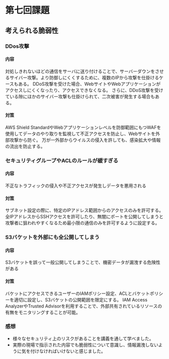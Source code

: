 # 第七回課題

## 考えられる脆弱性

### DDos攻撃
#### 内容
対処しきれないほどの通信をサーバに送り付けることで、サーバーダウンをさせるサイバー攻撃。より防御しにくくするために、複数のIPから攻撃を仕掛けるケースもある。
DDoS攻撃を受けた場合、WebサイトやWebアプリケーションがアクセスしにくくなったり、アクセスできなくなる。
さらに、DDoS攻撃を受けている隙にほかのサイバー攻撃も仕掛けられて、二次被害が発生する場合もある。

#### 対策
AWS Shield StandardやWebアプリケーションレベルを防御範囲にもつWAFを使用してデータのやり取りを監視して不正アクセスを防止し、Webサイトを外部攻撃から防ぐ。
万が一外部からウイルスの侵入を許しても、感染拡大や情報の流出を防止する。

### セキュリティグループやACLのルールが緩すぎる
#### 内容
不正なトラフィックの侵入や不正アクセスが発生しデータを悪用される

#### 対策
サブネット設定の際に、特定のIPアドレス範囲からのアクセスのみを許可する。全IPアドレスからSSHアクセスを許可したり、無闇にポートを公開してしまうと
攻撃者に狙われやすくなるため最小限の通信のみを許可するように設定する。

### S3バケットを外部にも全公開してしまう
#### 内容
S3バケットを誤って一般公開してしまうことで、機密データが漏洩する危険性がある

#### 対策
バケットにアクセスできるユーザーのIAMポリシー設定、ACLとバケットポリシーを適切に設定し、S3バケットの公開範囲を限定にする。
IAM Access AnalyzerやTrusted Advisorを利用することで、外部共有されているリソースの有無をモニタリングすることが可能。


### 感想
- 様々なセキュリティ上のリスクがあることを講義を通して学べました。
- 実際の現場で指示された内容でも脆弱性について意識し、情報漏洩しないように気を付けなければいけないと感じました。
